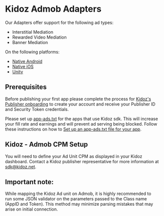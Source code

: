# Kidoz Admob Adapters

Our Adapters offer support for the following ad types:

+ Interstitial Mediation 
+ Rewarded Video Mediation 
+ Banner Mediation 

On the following platforms:

+ [Native Android](/Mediation/AdMob%20Adapter/Android)
+ [Native iOS](/Mediation/AdMob%20Adapter/iOS)
+ [Unity](/Mediation/AdMob%20Adapter/Unity)

## Prerequisites
Before publishing your first app please complete the process for [Kidoz's Publisher onboarding](http://accounts.kidoz.net/publishers/register?utm_source=kidoz_github) to create your account and receive your Publisher ID and Security Token credentials.

Please set up [app-ads.txt](https://kidoz.net/app-ads.txt) for the apps that use Kidoz sdk. This will increase your fill rate and earnings and will prevent ad serving being blocked.
Follow these instructions on how to [Set up an app-ads.txt file for your app](https://kidoz.net/introappadstext).


## Kidoz - Admob CPM Setup
You will need to define your Ad Unit CPM as displayed in your Kidoz dashboard. Contact a Kidoz publisher representative for more information at sdk@kidoz.net.

## Important note:
While mapping the Kidoz Ad unit on Admob, it is highly recommended to run some JSON validator on the parameters passed to the Class name (AppID and Token). This method may minimize parsing mistakes that may arise on initial connection.
